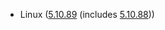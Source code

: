 - Linux ([5.10.89](https://lwn.net/Articles/879998) (includes [5.10.88](https://lwn.net/Articles/879497)))
